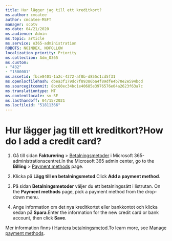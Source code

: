 ```yaml
---
title: Hur lägger jag till ett kreditkort?
ms.author: cmcatee
author: cmcatee-MSFT
manager: scotv
ms.date: 04/21/2020
ms.audience: Admin
ms.topic: article
ms.service: o365-administration
ROBOTS: NOINDEX, NOFOLLOW
localization_priority: Priority
ms.collection: Adm_O365
ms.custom:
- "432"
- "1500001"
ms.assetid: fbce8401-1a2c-4372-af0b-d855c1cd5f31
ms.openlocfilehash: dbea3f179dc7f89386ba4f89dfe4b70e2e594bcd
ms.sourcegitcommit: 8bc60ec34bc1e40685e3976576e04a2623f63a7c
ms.translationtype: MT
ms.contentlocale: sv-SE
ms.lasthandoff: 04/15/2021
ms.locfileid: "51811366"
---
```

# <a name="how-do-i-add-a-credit-card"></a><span data-ttu-id="55b70-102">Hur lägger jag till ett kreditkort?</span><span class="sxs-lookup"><span data-stu-id="55b70-102">How do I add a credit card?</span></span>

1. <span data-ttu-id="55b70-103">Gå till sidan **Fakturering** \> [Betalningsmetoder](https://go.microsoft.com/fwlink/p/?linkid=2018806) i Microsoft 365-administrationscentret.</span><span class="sxs-lookup"><span data-stu-id="55b70-103">In the Microsoft 365 admin center, go to the **Billing** \> [Payment methods](https://go.microsoft.com/fwlink/p/?linkid=2018806) page.</span></span>

2. <span data-ttu-id="55b70-104">Klicka på **Lägg till en betalningsmetod**.</span><span class="sxs-lookup"><span data-stu-id="55b70-104">Click **Add a payment method**.</span></span>

3. <span data-ttu-id="55b70-105">På sidan **Betalningsmetoder** väljer du ett betalningssätt i listrutan. </span><span class="sxs-lookup"><span data-stu-id="55b70-105">On the **Payment methods** page, pick a payment method from the drop-down menu.</span></span>

4. <span data-ttu-id="55b70-106">Ange information om det nya kreditkortet eller bankkontot och klicka sedan på **Spara**.</span><span class="sxs-lookup"><span data-stu-id="55b70-106">Enter the information for the new credit card or bank account, then click **Save**.</span></span>

<span data-ttu-id="55b70-107">Mer information finns i [Hantera betalningsmetod](https://docs.microsoft.com/microsoft-365/commerce/billing-and-payments/manage-payment-methods).</span><span class="sxs-lookup"><span data-stu-id="55b70-107">To learn more, see [Manage payment methods](https://docs.microsoft.com/microsoft-365/commerce/billing-and-payments/manage-payment-methods).</span></span>
